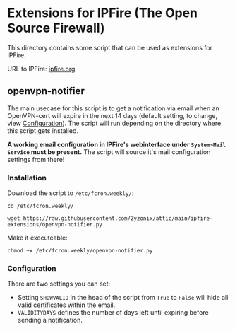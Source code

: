 # Extensions for IPFire (The Open Source Firewall)

This directory contains some script that can be used as extensions for IPFire. 

URL to IPFire: [ipfire.org](https://ipfire.org)

## openvpn-notifier
The main usecase for this script is to get a notification via email when an OpenVPN-cert will expire in the next 14 days (default setting, to change, view [Configuration](#configuration)). The script will run depending on the directory where this script gets installed.

**A working email configuration in IPFire's webinterface under ```System>Mail Service``` must be present.** The script will source it's mail configuration settings from there! 

### Installation
Download the script to ```/etc/fcron.weekly/```:
```
cd /etc/fcron.weekly/
```
```
wget https://raw.githubusercontent.com/Zyzonix/attic/main/ipfire-extensions/openvpn-notifier.py
```
Make it executeable:
```
chmod +x /etc/fcron.weekly/openvpn-notifier.py
```

### Configuration
There are two settings you can set:
 - Setting ```SHOWVALID``` in the head of the script from ```True``` to ```False``` will hide all valid certificates within the email.
 - ```VALIDITYDAYS``` defines the number of days left until expiring before sending a notification.